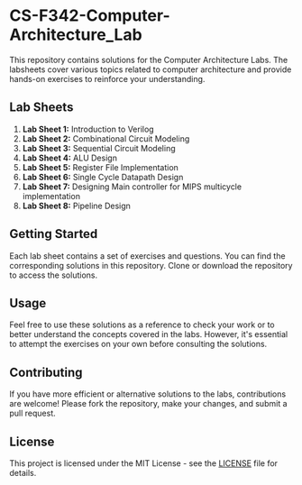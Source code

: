 # CS-F342-Computer-Architecture_Lab

This repository contains solutions for the Computer Architecture Labs. The labsheets cover various topics related to computer architecture and provide hands-on exercises to reinforce your understanding.

## Lab Sheets

1. **Lab Sheet 1:** Introduction to Verilog
2. **Lab Sheet 2:** Combinational Circuit Modeling
3. **Lab Sheet 3:** Sequential Circuit Modeling
4. **Lab Sheet 4:** ALU Design
5. **Lab Sheet 5:** Register File Implementation
6. **Lab Sheet 6:** Single Cycle Datapath Design
7. **Lab Sheet 7:** Designing Main controller for MIPS multicycle implementation
8. **Lab Sheet 8:** Pipeline Design

## Getting Started

Each lab sheet contains a set of exercises and questions. You can find the corresponding solutions in this repository. Clone or download the repository to access the solutions.

## Usage

Feel free to use these solutions as a reference to check your work or to better understand the concepts covered in the labs. However, it's essential to attempt the exercises on your own before consulting the solutions.

## Contributing

If you have more efficient or alternative solutions to the labs, contributions are welcome! Please fork the repository, make your changes, and submit a pull request.

## License

This project is licensed under the MIT License - see the [LICENSE](LICENSE) file for details.
